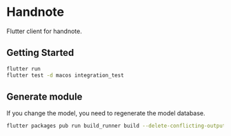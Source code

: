# Handnote

Flutter client for handnote.

## Getting Started

```bash
flutter run
flutter test -d macos integration_test
```

## Generate module

If you change the model, you need to regenerate the model database.

```bash
flutter packages pub run build_runner build --delete-conflicting-outputs
```
